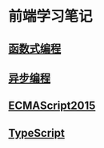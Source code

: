 # 前端学习笔记

## [函数式编程](https://github.com/29984608/frontend-study-note/blob/main/01-01-%E5%87%BD%E6%95%B0%E5%BC%8F%E7%BC%96%E7%A8%8B%E4%B8%8E%E5%BC%82%E6%AD%A5/01-function/README.md)

## [异步编程](https://github.com/29984608/frontend-study-note/blob/main/01-01-%E5%87%BD%E6%95%B0%E5%BC%8F%E7%BC%96%E7%A8%8B%E4%B8%8E%E5%BC%82%E6%AD%A5/02-promise/README.md)

## [ECMAScript2015](https://github.com/29984608/frontend-study-note/blob/main/01-02-TS-JS/ES6/README.md)

## [TypeScript](https://github.com/29984608/frontend-study-note/blob/main/01-02-TS-JS/TS/README.md)
